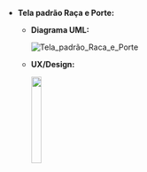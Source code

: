 - **Tela padrão Raça e Porte:**
    - **Diagrama UML:**

      ![Tela_padrão_Raca_e_Porte](https://github.com/PetJournal/petjournal.android/assets/63371272/55ce105b-1044-4b5e-b22f-d8d9ccaf82f7)

    - **UX/Design:**

        <img src="https://github.com/PetJournal/petjournal.android/assets/63371272/5374ff60-0953-4289-b615-9fbf83115439" width="20.0%">